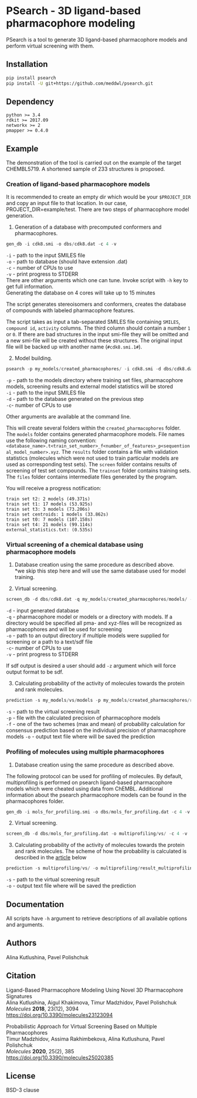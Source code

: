 # PSearch - 3D ligand-based pharmacophore modeling

PSearch is a tool to generate 3D ligand-based pharmacophore models and perform virtual screening with them.

## Installation

```bash
pip install psearch
pip install -U git+https://github.com/meddwl/psearch.git
```

## Dependency
 
`python >= 3.4`  
`rdkit >= 2017.09`  
`networkx >= 2`  
`pmapper >= 0.4.0`  

## Example
The demonstration of the tool is carried out on the example of the target CHEMBL5719. A shortened sample of 233 structures is proposed.

### Creation of ligand-based pharmacophore models
It is recommended to create an empty dir which would be your `$PROJECT_DIR` and copy an input file to that location.
In our case, PROJECT_DIR=example/test.
There are two steps of pharmacophore model generation.

1. Generation of a database with precomputed conformers and pharmacophores. 

```python
gen_db -i cdk8.smi -o dbs/cdk8.dat -c 4 -v
```
`-i` - path to the input SMILES file  
`-o` - path to database (should have extension .dat)  
`-c` - number of CPUs to use  
`-v` - print progress to STDERR  
There are other arguments which one can tune. Invoke script with `-h` key to get full information.  
Generating the database on 4 cores will take up to 15 minutes  

The script generates stereoisomers and conformers, creates the database of compounds with labeled pharmacophore features.  

The script takes as input a tab-separated SMILES file containing `SMILES`, `compound id`, `activity` columns. 
The third column should contain a number `1` or `0`. If there are bad structures in the input smi-file they will be omitted and a new smi-file will be created without these structures. The original input file will be backed up with another name (`#cdk8.smi.1#`).

2. Model building.  

```python
psearch -p my_models/created_pharmacophores/ -i cdk8.smi -d dbs/cdk8.dat -c 4
```
`-p` - path to the models directory where training set files, pharmacophore models, screening results and external model statistics will be stored  
`-i` - path to the input SMILES file  
`-d` - path to the database generated on the previous step  
`-c`- number of CPUs to use  

Other arguments are available at the command line.

This will create several folders within the `created_pharmacophores` folder. The `models` folder contains generated pharmacophore models. 
File names use the following naming convention: `<database_name>.t<train_set_number>_f<number_of_features>_p<sequentional_model_number>.xyz`. 
The `results` folder contains a file with validation statistics (molecules which were not used to train particular models 
are used as corresponding test sets). The `screen` folder contains results of screening of test set compounds. 
The `trainset` folder contains training sets. The `files` folder contains intermediate files generated by the program.  

You will receive a progress notification:
```
train set t2: 2 models (49.371s)
train set t1: 17 models (53.925s)
train set t3: 3 models (73.206s)
train set centroids: 1 models (33.862s)
train set t0: 7 models (107.158s)
train set t4: 21 models (99.114s)
external_statistics.txt: (0.535s)
```

### Virtual screening of a chemical database using pharmacophore models 

1. Database creation using the same procedure as described above.   
*we skip this step here and will use the same database used for model training.

2. Virtual screening.
  
```python
screen_db -d dbs/cdk8.dat -q my_models/created_pharmacophores/models/ -o my_models/vs/ -c 4 -v
```
`-d` - input generated database  
`-q` - pharmacophore model or models or a directory with models. If a directory would be specified all pma- and xyz-files will be recognized as pharmacophores and will be used for screening  
`-o` - path to an output directory if multiple models were supplied for screening or a path to a text/sdf file  
`-c`- number of CPUs to use  
`-v` - print progress to STDERR  

If sdf output is desired a user should add `-z` argument which will force output format to be sdf.

3. Calculating probability of the activity of molecules towards the protein and rank molecules.  

```python
prediction -s my_models/vs/models -p my_models/created_pharmacophores/results/external_statistics.txt -f mean -o my_models/results.txt
```
`-s` - path to the virtual screening result  
`-p` - file with the calculated precision of pharmacophore models  
`-f` - one of the two schemes (max and mean) of probability calculation for consensus prediction based on the individual precision of pharmacophore models 
`-o` - output text file where will be saved the prediction


### Profiling of molecules using multiple pharmacophores

1. Database creation using the same procedure as described above. 

The following protocol can be used for profiling of molecules. By default, multiprofiling is performed on 
psearch ligand-based pharmacophore models which were cheated using data from ChEMBL. Additional information about 
the psearch pharmacophore models can be found in the pharmacophores folder.

```python
gen_db -i mols_for_profiling.smi -o dbs/mols_for_profiling.dat -c 4 -v
```

2. Virtual screening.
  
```python
screen_db -d dbs/mols_for_profiling.dat -o multiprofiling/vs/ -c 4 -v
```

3. Calculating probability of the activity of molecules towards the protein and rank molecules.
The scheme of how the probability is calculated is described in the [article](https://doi.org/10.3390/molecules25020385) below

```python
prediction -s multiprofiling/vs/ -o multiprofiling/result_multiprofiling.txt
```
`-s` - path to the virtual screening result  
`-o` - output text file where will be saved the prediction 

## Documentation

All scripts have `-h` argument to retrieve descriptions of all available options and arguments.

## Authors
Alina Kutlushina, Pavel Polishchuk

## Citation
Ligand-Based Pharmacophore Modeling Using Novel 3D Pharmacophore Signatures  
Alina Kutlushina, Aigul Khakimova, Timur Madzhidov, Pavel Polishchuk  
*Molecules* **2018**, 23(12), 3094  
https://doi.org/10.3390/molecules23123094

Probabilistic Approach for Virtual Screening Based on Multiple Pharmacophores  
Timur Madzhidov, Assima Rakhimbekova, Alina Kutlushuna, Pavel Polishchuk  
*Molecules* **2020**, 25(2), 385  
https://doi.org/10.3390/molecules25020385  

## License
BSD-3 clause
